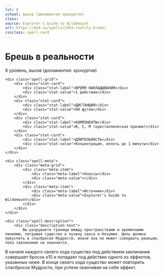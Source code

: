 ```yaml
---
lvl: 8
school: вызов (дюнамантия хронургия)
class: 
source: Explorer's Guide to Wildemount
url: https://dnd.su/spells/2454-reality-break/
cssclass: spell-card
---
```


<div class="spell-container">
    <div class="spell-header">
        <h1 class="spell-name">Брешь в реальности</h1>
        <div class="spell-level">8 уровень, вызов (дюнамантия: хронургия)</div>
    </div>
    
    <div class="spell-grid">
        <div class="stat-card">
            <div class="stat-label">ВРЕМЯ НАКЛАДЫВАНИЯ</div>
            <div class="stat-value">1 действие</div>
        </div>
        <div class="stat-card">
            <div class="stat-label">ДИСТАНЦИЯ</div>
            <div class="stat-value">60 футов</div>
        </div>
        <div class="stat-card">
            <div class="stat-label">КОМПОНЕНТЫ</div>
            <div class="stat-value">В, С, М (кристаллическая призма)</div>
        </div>
        <div class="stat-card">
            <div class="stat-label">ДЛИТЕЛЬНОСТЬ</div>
            <div class="stat-value">Концентрация, вплоть до 1 минуты</div>
        </div>
    </div>
    
    <div class="spell-meta">
        <div class="meta-grid">
            <div class="meta-item">
                <div class="meta-label">Классы</div>
                <div class="meta-value"></div>
            </div>
            <div class="meta-item">
                <div class="meta-label">Источник</div>
                <div class="meta-value">Explorer's Guide to Wildemount</div>
            </div>
        </div>
    </div>
    
    <div class="spell-description">
        <div class="description-text">
            Вы разрушаете границы между пространствами и временными линиями, погружая существо в пучину хаоса и безумия. Цель должна преуспеть в спасброске Мудрости, иначе она не может совершать реакции, пока заклинание не окончится.
В начале каждого своего хода существо под действием заклинания совершает бросок к10 и попадает под действие одного из эффектов, указанных ниже. В конце своего хода существо может повторить спасбросок Мудрости, при успехе оканчивая на себе эффект.
        </div>
    </div>
</div>
